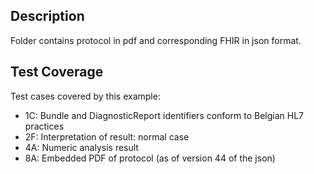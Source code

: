 ## Description

Folder contains protocol in pdf and corresponding FHIR in json format.

## Test Coverage

Test cases covered by this example:
* 1C: Bundle and DiagnosticReport identifiers conform to Belgian HL7 practices
* 2F: Interpretation of result: normal case
* 4A: Numeric analysis result
* 8A: Embedded PDF of protocol (as of version 44 of the json)

